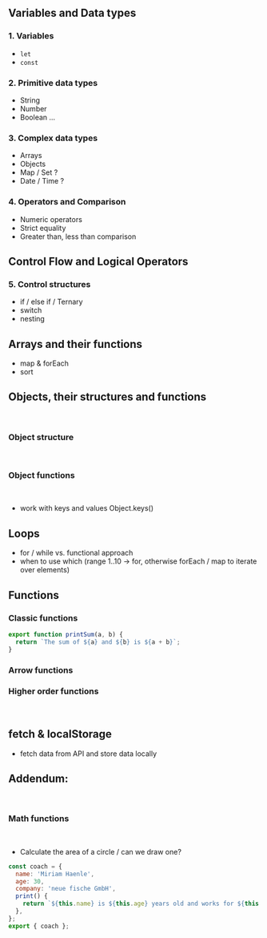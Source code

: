 ## Variables and Data types

### 1. Variables

- `let`
- `const`

### 2. Primitive data types

- String
- Number
- Boolean
  ...

### 3. Complex data types

- Arrays
- Objects
- Map / Set ?
- Date / Time ?
  ​

### 4. Operators and Comparison

- Numeric operators
- Strict equality
- Greater than, less than comparison

## Control Flow and Logical Operators

### 5. Control structures

- if / else if / Ternary
- switch
- nesting
  ​

## Arrays and their functions

- map & forEach
- sort
  ​

## Objects, their structures and functions

​

### Object structure

​

### Object functions

​

- work with keys and values Object.keys()
  ​

## Loops

- for / while vs. functional approach
- when to use which (range 1..10 -> for, otherwise forEach / map to iterate over elements)

## Functions

### Classic functions

```javascript
export function printSum(a, b) {
  return `The sum of ${a} and ${b} is ${a + b}`;
}
```

### Arrow functions

### Higher order functions

​

## fetch & localStorage

- fetch data from API and store data locally
  ​

## Addendum:

​

### Math functions

​

- Calculate the area of a circle / can we draw one?
  ​

```javascript
const coach = {
  name: 'Miriam Haenle',
  age: 30,
  company: 'neue fische GmbH',
  print() {
    return `${this.name} is ${this.age} years old and works for ${this.company}`;
  },
};
export { coach };
```
